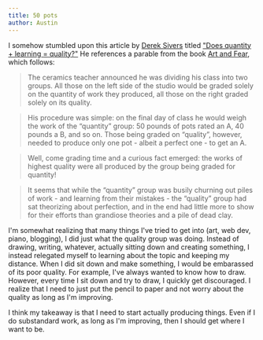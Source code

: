 ```yaml
---
title: 50 pots
author: Austin
---
```


I somehow stumbled upon this article by [Derek Sivers](https://sivers.org) titled ["Does quantity + learning = quality?"](https://sivers.org/qlq) He references a parable from the book [Art and Fear](http://www.kk.org/cooltools/archives/000216.php), which follows:

>  The ceramics teacher announced he was dividing his class into two groups. All those on the left side of the studio would be graded solely on the quantity of work they produced, all those on the right graded solely on its quality.

>  His procedure was simple: on the final day of class he would weigh the work of the “quantity” group: 50 pounds of pots rated an A, 40 pounds a B, and so on. Those being graded on “quality”, however, needed to produce only one pot - albeit a perfect one - to get an A.

>  Well, come grading time and a curious fact emerged: the works of highest quality were all produced by the group being graded for quantity!

>  It seems that while the “quantity” group was busily churning out piles of work - and learning from their mistakes - the “quality” group had sat theorizing about perfection, and in the end had little more to show for their efforts than grandiose theories and a pile of dead clay.

I'm somewhat realizing that many things I've tried to get into (art, web dev, piano, blogging), I did just what the quality group was doing. Instead of drawing, writing, whatever, actually sitting down and creating something, I instead relegated myself to learning about the topic and keeping my distance. When I did sit down and make something, I would be embarassed of its poor quality. For example, I've always wanted to know how to draw. However, every time I sit down and try to draw, I quickly get discouraged. I realize that I need to just put the pencil to paper and not worry about the quality as long as I'm improving.

I think my takeaway is that I need to start actually producing things. Even if I do substandard work, as long as I'm improving, then I should get where I want to be.
